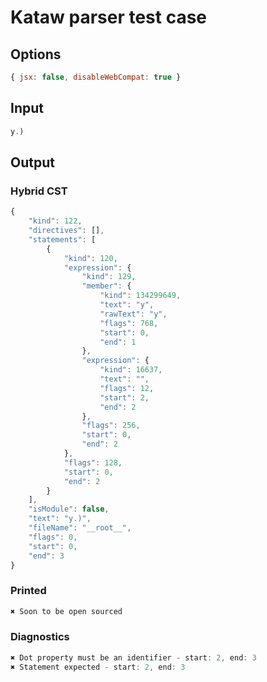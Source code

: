 # Kataw parser test case

## Options

`````js
{ jsx: false, disableWebCompat: true }
`````

## Input

`````js
y.)
`````

## Output

### Hybrid CST

```javascript
{
    "kind": 122,
    "directives": [],
    "statements": [
        {
            "kind": 120,
            "expression": {
                "kind": 129,
                "member": {
                    "kind": 134299649,
                    "text": "y",
                    "rawText": "y",
                    "flags": 768,
                    "start": 0,
                    "end": 1
                },
                "expression": {
                    "kind": 16637,
                    "text": "",
                    "flags": 12,
                    "start": 2,
                    "end": 2
                },
                "flags": 256,
                "start": 0,
                "end": 2
            },
            "flags": 128,
            "start": 0,
            "end": 2
        }
    ],
    "isModule": false,
    "text": "y.)",
    "fileName": "__root__",
    "flags": 0,
    "start": 0,
    "end": 3
}
```

### Printed

```javascript
✖ Soon to be open sourced
```

### Diagnostics

```javascript
✖ Dot property must be an identifier - start: 2, end: 3
✖ Statement expected - start: 2, end: 3

```

